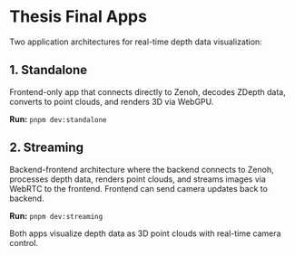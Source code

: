 # Thesis Final Apps

Two application architectures for real-time depth data visualization:

## 1. Standalone

Frontend-only app that connects directly to Zenoh, decodes ZDepth data, converts to point clouds, and renders 3D via WebGPU.

**Run:** `pnpm dev:standalone`

## 2. Streaming

Backend-frontend architecture where the backend connects to Zenoh, processes depth data, renders point clouds, and streams images via WebRTC to the frontend. Frontend can send camera updates back to backend.

**Run:** `pnpm dev:streaming`

Both apps visualize depth data as 3D point clouds with real-time camera control.
